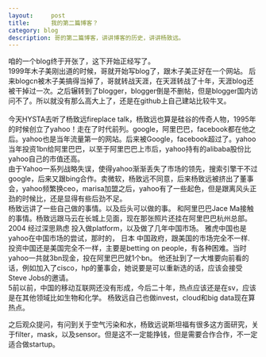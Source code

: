 ```yaml
---
layout:     post
title:      我的第二篇博客？
category: blog
description: 哥的第二篇博客，讲讲博客的历史，讲讲杨致远。
---
```


咱的一个blog终于开张了，这下开始正经写了。<br>
1999年木子美刚出道的时候，哥就开始写blog了，跟木子美正好在一个网站。
后来blogcn被木子美搞得当掉了，哥就转战天涯，在天涯转战了十年，天涯blog还被干掉过一次。之后辗转到了blogger，blogger倒是不删帖，但是blogger国内访问不了。所以就没有那么高大上了，还是在github上自己建站比较牛叉。<br>
<br>
今天HYSTA去听了杨致远fireplace talk，杨致远也算是硅谷的传奇人物，1995年的时候创立了yahoo！走在了时代前列。google，阿里巴巴，facebook都在他之后。yahoo也是当年流量第一的网站。后来被Google，facebook超过了。yahoo当年投资1bn给阿里巴巴，以至于阿里巴巴上市后，yahoo持有的alibaba股份比yahoo自己的市值还高。<br>
由于Yahoo一系列战略失误，使得yahoo渐渐丢失了市场的领先，搜索引擎干不过google，后来又跟bing合作。卖微软，杨致远不同意，后来杨致远被挤出了董事会，yahoo频繁换ceo，marisa加盟之后，yahoo有了一些起色，但是跟离风头正劲的时候比，还是显得有些后劲不足。<br>
杨致远讲了一些自己做的事情。以及后头可以做的事。
和阿里巴巴Jace Ma接触的事情。杨致远跟马云在长城上见面，现在那张照片还挂在阿里巴巴杭州总部。
2004 经过深思熟虑 投入做platform，以及做了几年中国市场。
雅虎中国也是yahoo在中国市场的尝试，那时的， 日本 中国政府，跟美国的市场完全不一样.
投资中国还是美国完全不一样，主要是betting on people，有各种困难。当时yahoo一共就3bn现金，投在阿里巴巴就1个bn。
他还扯到了一大堆要向前看的话，例如加入了cisco，hp的董事会，她说要是可以重新选的话，应该会接受Steve Jobs的邀请。
<br>
5前以前，中国的移动互联网还没有形成，今后二十年，热点应该还是在sv，应该是在其他领域比如生物和化学。
杨致远自己也做invest，cloud和big data现在算热点。

之后观众提问，有问到关于空气污染和水，杨致远说斯坦福有很多这方面研究，关于filter，mask，以及sensor。但是这不一定能挣钱，但是需要合作合作，不一定适合做startup。
